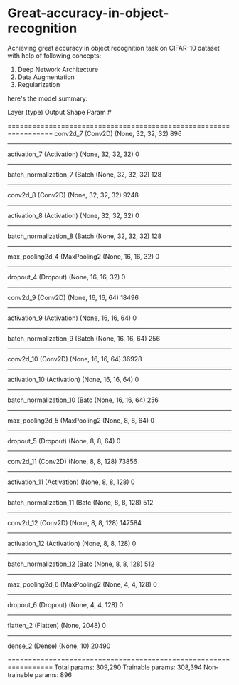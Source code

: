 # Great-accuracy-in-object-recognition
Achieving great accuracy in object recognition task on CIFAR-10 dataset with help of following concepts:
    
1. Deep Network Architecture
2. Data Augmentation
2. Regularization

here's the model summary:

Layer (type)                 Output Shape              Param #  

=================================================================
conv2d_7 (Conv2D)            (None, 32, 32, 32)        896       
_________________________________________________________________
activation_7 (Activation)    (None, 32, 32, 32)        0         
_________________________________________________________________
batch_normalization_7 (Batch (None, 32, 32, 32)        128       
_________________________________________________________________
conv2d_8 (Conv2D)            (None, 32, 32, 32)        9248      
_________________________________________________________________
activation_8 (Activation)    (None, 32, 32, 32)        0         
_________________________________________________________________
batch_normalization_8 (Batch (None, 32, 32, 32)        128       
_________________________________________________________________
max_pooling2d_4 (MaxPooling2 (None, 16, 16, 32)        0         
_________________________________________________________________
dropout_4 (Dropout)          (None, 16, 16, 32)        0         
_________________________________________________________________
conv2d_9 (Conv2D)            (None, 16, 16, 64)        18496     
_________________________________________________________________
activation_9 (Activation)    (None, 16, 16, 64)        0         
_________________________________________________________________
batch_normalization_9 (Batch (None, 16, 16, 64)        256       
_________________________________________________________________
conv2d_10 (Conv2D)           (None, 16, 16, 64)        36928     
_________________________________________________________________
activation_10 (Activation)   (None, 16, 16, 64)        0         
_________________________________________________________________
batch_normalization_10 (Batc (None, 16, 16, 64)        256       
_________________________________________________________________
max_pooling2d_5 (MaxPooling2 (None, 8, 8, 64)          0         
_________________________________________________________________
dropout_5 (Dropout)          (None, 8, 8, 64)          0         
_________________________________________________________________
conv2d_11 (Conv2D)           (None, 8, 8, 128)         73856     
_________________________________________________________________
activation_11 (Activation)   (None, 8, 8, 128)         0         
_________________________________________________________________
batch_normalization_11 (Batc (None, 8, 8, 128)         512       
_________________________________________________________________
conv2d_12 (Conv2D)           (None, 8, 8, 128)         147584    
_________________________________________________________________
activation_12 (Activation)   (None, 8, 8, 128)         0         
_________________________________________________________________
batch_normalization_12 (Batc (None, 8, 8, 128)         512       
_________________________________________________________________
max_pooling2d_6 (MaxPooling2 (None, 4, 4, 128)         0         
_________________________________________________________________
dropout_6 (Dropout)          (None, 4, 4, 128)         0         
_________________________________________________________________
flatten_2 (Flatten)          (None, 2048)              0         
_________________________________________________________________
dense_2 (Dense)              (None, 10)                20490     

=================================================================
Total params: 309,290
Trainable params: 308,394
Non-trainable params: 896
